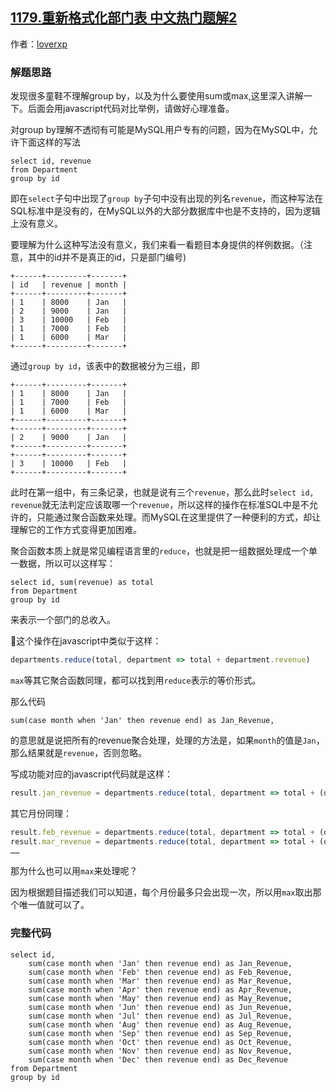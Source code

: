 ## [1179.重新格式化部门表 中文热门题解2](https://leetcode.cn/problems/reformat-department-table/solutions/100000/group-byben-zhi-lun-by-loverxp-7mgy)

作者：[loverxp](https://leetcode.cn/u/loverxp)

### 解题思路
发现很多童鞋不理解group by，以及为什么要使用sum或max,这里深入讲解一下。后面会用javascript代码对比举例，请做好心理准备。

对group by理解不透彻有可能是MySQL用户专有的问题，因为在MySQL中，允许下面这样的写法
```mysql
select id, revenue
from Department
group by id
```
即在`select`子句中出现了`group by`子句中没有出现的列名`revenue`，而这种写法在SQL标准中是没有的，在MySQL以外的大部分数据库中也是不支持的，因为逻辑上没有意义。

要理解为什么这种写法没有意义，我们来看一看题目本身提供的样例数据。（注意，其中的id并不是真正的id，只是部门编号)
```
+------+---------+-------+
| id   | revenue | month |
+------+---------+-------+
| 1    | 8000    | Jan   |
| 2    | 9000    | Jan   |
| 3    | 10000   | Feb   |
| 1    | 7000    | Feb   |
| 1    | 6000    | Mar   |
+------+---------+-------+
```
通过`group by id`，该表中的数据被分为三组，即
```
+------+---------+-------+
| 1    | 8000    | Jan   |
| 1    | 7000    | Feb   |
| 1    | 6000    | Mar   |
+------+---------+-------+
+------+---------+-------+
| 2    | 9000    | Jan   |
+------+---------+-------+
+------+---------+-------+
| 3    | 10000   | Feb   |
+------+---------+-------+
```
此时在第一组中，有三条记录，也就是说有三个`revenue`，那么此时`select id, revenue`就无法判定应该取哪一个`revenue`，所以这样的操作在标准SQL中是不允许的，只能通过聚合函数来处理。而MySQL在这里提供了一种便利的方式，却让理解它的工作方式变得更加困难。

聚合函数本质上就是常见编程语言里的`reduce`，也就是把一组数据处理成一个单一数据，所以可以这样写：
```mysql
select id, sum(revenue) as total
from Department
group by id
```
来表示一个部门的总收入。

这个操作在javascript中类似于这样：
```javascript
departments.reduce(total, department => total + department.revenue)
```
`max`等其它聚合函数同理，都可以找到用`reduce`表示的等价形式。

那么代码
```mysql
sum(case month when 'Jan' then revenue end) as Jan_Revenue,
```
的意思就是说把所有的revenue聚合处理，处理的方法是，如果`month`的值是`Jan`，那么结果就是`revenue`，否则忽略。

写成功能对应的javascript代码就是这样：
```javascript
result.jan_revenue = departments.reduce(total, department => total + (department.month == 'Jan' ? department.revenue : 0)
```
其它月份同理：
```javascript
result.feb_revenue = departments.reduce(total, department => total + (department.month == 'Feb' ? department.revenue : 0)
result.mar_revenue = departments.reduce(total, department => total + (department.month == 'Mar' ? department.revenue : 0)
……
```

那为什么也可以用`max`来处理呢？

因为根据题目描述我们可以知道，每个月份最多只会出现一次，所以用`max`取出那个唯一值就可以了。

### 完整代码

```mysql
select id,
    sum(case month when 'Jan' then revenue end) as Jan_Revenue,
    sum(case month when 'Feb' then revenue end) as Feb_Revenue,
    sum(case month when 'Mar' then revenue end) as Mar_Revenue,
    sum(case month when 'Apr' then revenue end) as Apr_Revenue,
    sum(case month when 'May' then revenue end) as May_Revenue,
    sum(case month when 'Jun' then revenue end) as Jun_Revenue,
    sum(case month when 'Jul' then revenue end) as Jul_Revenue,
    sum(case month when 'Aug' then revenue end) as Aug_Revenue,
    sum(case month when 'Sep' then revenue end) as Sep_Revenue,
    sum(case month when 'Oct' then revenue end) as Oct_Revenue,
    sum(case month when 'Nov' then revenue end) as Nov_Revenue,
    sum(case month when 'Dec' then revenue end) as Dec_Revenue
from Department
group by id
```